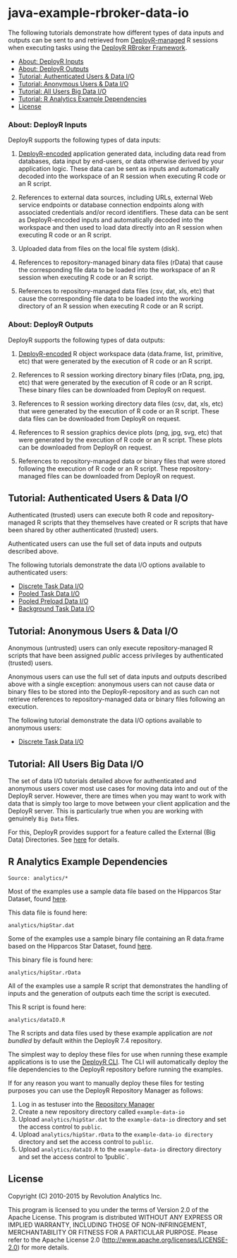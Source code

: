 java-example-rbroker-data-io
============================

The following tutorials demonstrate how different types of data inputs and outputs can be sent to and retrieved from [DeployR-managed](http://deployr.revolutionanalytics.com) R sessions when executing tasks using the [DeployR RBroker Framework](http://deployr.revolutionanalytics.com/dev).

- [About: DeployR Inputs](#about-deployr-inputs)
- [About: DeployR Outputs](#about-deployr-outputs)
- [Tutorial: Authenticated Users & Data I/O](#tutorial-authenticated-users--data-io)
- [Tutorial: Anonymous Users & Data I/O](#tutorial-anonymous-users--data-io)
- [Tutorial: All Users Big Data I/O](#tutorial-all-users-big-data-io)
- [Tutorial: R Analytics Example Dependencies](#r-analytics-example-dependencies)
- [License](#license)


### About: DeployR Inputs

DeployR supports the following types of data inputs:

1. [DeployR-encoded](http://deployr.revolutionanalytics.com/documents/dev/clientlib/#encoding) application generated data, including data read from databases, data input by end-users, or data otherwise derived by your application logic. These data can be sent as inputs and automatically decoded into the workspace of an R session when executing R code or an R script.

2. References to external data sources, including URLs, external Web service endpoints or database connection endpoints along with associated credentials and/or record identifiers. These data can be sent as DeployR-encoded inputs and automatically decoded into the workspace and then used to load data directly into an R session when executing R code or an R script.

3. Uploaded data from files on the local file system (disk). 

4. References to repository-managed binary data files (rData) that cause the corresponding file data to be loaded into the workspace of an R session when executing R code or an R script.

5. References to repository-managed data files (csv, dat, xls, etc) that cause the corresponding file data to be loaded into the working directory of an R session when executing R code or an R script.


### About: DeployR Outputs

DeployR supports the following types of data outputs:

1. [DeployR-encoded](http://deployr.revolutionanalytics.com/documents/dev/clientlib/#encoding) R object workspace data (data.frame, list, primitive, etc) that were generated by the execution of R code or an R script.

2. References to R session working directory binary files (rData, png, jpg, etc) that were generated by the execution of R code or an R script. These binary files can be downloaded from DeployR on request.

3. References to R session working directory data files (csv, dat, xls, etc) that were generated by the execution of R code or an R script. These data files can be downloaded from DeployR on request.

4. References to R session graphics device plots (png, jpg, svg, etc) that were generated by the execution of R code or an R script. These plots can be downloaded from DeployR on request.

5. References to repository-managed data or binary files that were stored following the execution of R code or an R script. These repository-managed files can be downloaded from DeployR on request.


## Tutorial: Authenticated Users & Data I/O

Authenticated (trusted) users can execute both R code and repository-managed R scripts that they themselves have created or R scripts that have been shared by other authenticated (trusted) users.

Authenticated users can use the full set of data inputs and outputs described above.

The following tutorials demonstrate the data I/O options available to authenticated users:

- [Discrete Task Data I/O](examples/tutorial/auth-discrete-task)
- [Pooled Task Data I/O](examples/tutorial/auth-pooled-task)
- [Pooled Preload Data I/O](examples/tutorial/auth-pooled-preload)
- [Background Task Data I/O](examples/tutorial/auth-background-task)

## Tutorial: Anonymous Users & Data I/O

Anonymous (untrusted) users can only execute repository-managed R scripts that have been assigned _public_ access privileges by authenticated (trusted) users.

Anonymous users can use the full set of data inputs and outputs described above with a single exception: anonymous users can not cause data or binary files to be stored into the DeployR-repository and as such can not retrieve references to repository-managed data or binary files following an execution.

The following tutorial demonstrate the data I/O options available to anonymous users:

- [Discrete Task Data I/O](examples/tutorial/anon-discrete-task)

## Tutorial: All Users Big Data I/O

The set of data I/O tutorials detailed above for authenticated and anonymous users cover most use cases for moving data into and out of the DeployR server. However, there are times when you may want to work with data that is simply too large to move between your client application and the DeployR server. This is particularly true when you are working with genuinely `Big Data` files.

For this, DeployR provides support for a feature called the External (Big Data) Directories. See [here](http://deployr.revolutionanalytics.com/documents/admin/bigdata/) for details.


## R Analytics Example Dependencies

```
Source: analytics/*
```

Most of the examples use a sample data file based on the Hipparcos Star
Dataset, found [here](http://astrostatistics.psu.edu/datasets/HIP_star.html).

This data file is found here:

```
analytics/hipStar.dat
```

Some of the examples use a sample binary file containing an R data.frame based
on the Hipparcos Star Dataset, found [here](http://astrostatistics.psu.edu/datasets/HIP_star.html).

This binary file is found here:

```
analytics/hipStar.rData
```

All of the examples use a sample R script that demonstrates the handling of inputs and the generation of outputs each time the script is executed.

This R script is found here:

```
analytics/dataIO.R
```

The R scripts and data files used by these example application are
*not bundled* by default within the DeployR 7.4 repository.

The simplest way to deploy these files for use when running these
example applications is to use the [DeployR CLI](https://github.com/deployr/cli).
The CLI will automatically deploy the file dependencies to the DeployR
repository before running the examples.

If for any reason you want to manually deploy these files for testing
purposes you can use the DeployR Repository Manager as follows:

1. Log in as testuser into the [Repository Manager](http://deployr.revolutionanalytics.com/documents/help/repo-man/)
2. Create a new repository directory called `example-data-io`
3. Upload `analytics/hipStar.dat` to the `example-data-io`
   directory and set the access control to `public`.
4. Upload `analytics/hipStar.rData` to the `example-data-io directory`
   directory and set the access control to `public`.
5. Upload `analytics/dataIO.R` to the `example-data-io` directory
   directory and set the access control to 1public`.


## License ##

Copyright (C) 2010-2015 by Revolution Analytics Inc.

This program is licensed to you under the terms of Version 2.0 of the
Apache License. This program is distributed WITHOUT
ANY EXPRESS OR IMPLIED WARRANTY, INCLUDING THOSE OF NON-INFRINGEMENT,
MERCHANTABILITY OR FITNESS FOR A PARTICULAR PURPOSE. Please refer to the
Apache License 2.0 (http://www.apache.org/licenses/LICENSE-2.0) for more 
details.
